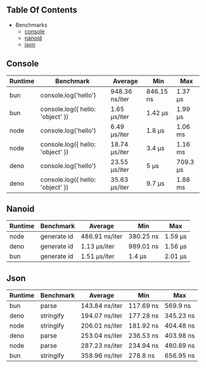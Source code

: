 ## Table Of Contents

- Benchmarks
   - [console](#console)
   - [nanoid](#nanoid)
   - [json](#json)

## Console
| Runtime | Benchmark                        | Average        | Min       | Max      |
| ------- | -------------------------------- | -------------- | --------- | -------- |
| bun     | console.log('hello')             | 948.36 ns/iter | 846.15 ns | 1.37 µs  |
| bun     | console.log({ hello: 'object' }) | 1.65 µs/iter   | 1.42 µs   | 1.99 µs  |
| node    | console.log('hello')             | 6.49 µs/iter   | 1.8 µs    | 1.06 ms  |
| node    | console.log({ hello: 'object' }) | 18.74 µs/iter  | 3.4 µs    | 1.16 ms  |
| deno    | console.log('hello')             | 23.55 µs/iter  | 5 µs      | 709.3 µs |
| deno    | console.log({ hello: 'object' }) | 35.63 µs/iter  | 9.7 µs    | 1.88 ms  |

## Nanoid
| Runtime | Benchmark   | Average        | Min       | Max     |
| ------- | ----------- | -------------- | --------- | ------- |
| node    | generate id | 486.91 ns/iter | 380.25 ns | 1.59 µs |
| deno    | generate id | 1.13 µs/iter   | 989.01 ns | 1.56 µs |
| bun     | generate id | 1.51 µs/iter   | 1.4 µs    | 2.01 µs |

## Json
| Runtime | Benchmark | Average        | Min       | Max       |
| ------- | --------- | -------------- | --------- | --------- |
| bun     | parse     | 143.84 ns/iter | 117.69 ns | 569.9 ns  |
| deno    | stringify | 194.07 ns/iter | 177.28 ns | 345.23 ns |
| node    | stringify | 206.01 ns/iter | 181.92 ns | 404.48 ns |
| deno    | parse     | 253.04 ns/iter | 236.53 ns | 403.98 ns |
| node    | parse     | 287.23 ns/iter | 234.94 ns | 480.89 ns |
| bun     | stringify | 358.96 ns/iter | 278.8 ns  | 656.95 ns |

